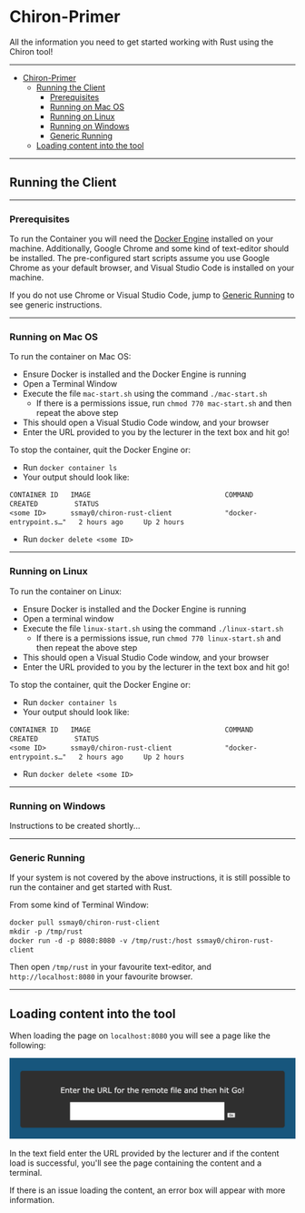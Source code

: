 # Chiron-Primer

All the information you need to get started working with Rust using the Chiron tool!

---

- [Chiron-Primer](#chiron-primer)
  - [Running the Client](#running-the-client)
    - [Prerequisites](#prerequisites)
    - [Running on Mac OS](#running-on-mac-os)
    - [Running on Linux](#running-on-linux)
    - [Running on Windows](#running-on-windows)
    - [Generic Running](#generic-running)
  - [Loading content into the tool](#loading-content-into-the-tool)

---

## Running the Client

---

### Prerequisites

To run the Container you will need the [Docker Engine](https://www.docker.com/get-started/) installed on your machine. Additionally, Google Chrome and some kind of text-editor should be installed. The pre-configured start scripts assume you use Google Chrome as your default browser, and Visual Studio Code is installed on your machine.

If you do not use Chrome or Visual Studio Code, jump to [Generic Running](#generic-running) to see generic instructions.

---

### Running on Mac OS

To run the container on Mac OS:
  - Ensure Docker is installed and the Docker Engine is running
  - Open a Terminal Window
  - Execute the file `mac-start.sh` using the command `./mac-start.sh`
    - If there is a permissions issue, run `chmod 770 mac-start.sh` and then repeat the above step
  - This should open a Visual Studio Code window, and your browser
  - Enter the URL provided to you by the lecturer in the text box and hit go!

To stop the container, quit the Docker Engine or:
  - Run `docker container ls`
  - Your output should look like:

```
CONTAINER ID   IMAGE                                 COMMAND                  CREATED         STATUS
<some ID>      ssmay0/chiron-rust-client             "docker-entrypoint.s…"   2 hours ago     Up 2 hours
```

 - Run `docker delete <some ID>`

---

### Running on Linux

To run the container on Linux:
  - Ensure Docker is installed and the Docker Engine is running
  - Open a terminal window
  - Execute the file `linux-start.sh` using the command `./linux-start.sh`
    - If there is a permissions issue, run `chmod 770 linux-start.sh` and then repeat the above step
  - This should open a Visual Studio Code window, and your browser
  - Enter the URL provided to you by the lecturer in the text box and hit go!

To stop the container, quit the Docker Engine or:
  - Run `docker container ls`
  - Your output should look like:

```
CONTAINER ID   IMAGE                                 COMMAND                  CREATED         STATUS
<some ID>      ssmay0/chiron-rust-client             "docker-entrypoint.s…"   2 hours ago     Up 2 hours
```

 - Run `docker delete <some ID>`

---

### Running on Windows

Instructions to be created shortly...

---

### Generic Running

If your system is not covered by the above instructions, it is still possible to run the container and get started with Rust.

From some kind of Terminal Window:

```
docker pull ssmay0/chiron-rust-client
mkdir -p /tmp/rust
docker run -d -p 8080:8080 -v /tmp/rust:/host ssmay0/chiron-rust-client
```

Then open `/tmp/rust` in your favourite text-editor, and `http://localhost:8080` in your favourite browser.

---

## Loading content into the tool

When loading the page on `localhost:8080` you will see a page like the following:

![Upload Page](images/upload.png)

In the text field enter the URL provided by the lecturer and if the content load is successful, you'll see the page containing the content and a terminal. 

If there is an issue loading the content, an error box will appear with more information.